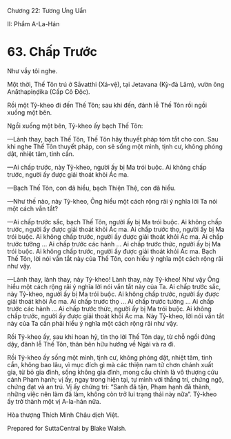 

Chương 22: Tương Ưng Uẩn

II: Phẩm A-La-Hán

# 63\. Chấp Trước

Như vầy tôi nghe.

Một thời, Thế Tôn trú ở Sāvatthi (Xá-vệ), tại Jetavana (Kỳ-đà Lâm), vườn ông Anāthapiṇḍika (Cấp Cô Ðộc).

Rồi một Tỷ-kheo đi đến Thế Tôn; sau khi đến, đảnh lễ Thế Tôn rồi ngồi xuống một bên.

Ngồi xuống một bên, Tỷ-kheo ấy bạch Thế Tôn:

—Lành thay, bạch Thế Tôn, Thế Tôn hãy thuyết pháp tóm tắt cho con. Sau khi nghe Thế Tôn thuyết pháp, con sẽ sống một mình, tịnh cư, không phóng dật, nhiệt tâm, tinh cần.

—Ai chấp trước, này Tỷ-kheo, người ấy bị Ma trói buộc. Ai không chấp trước, người ấy được giải thoát khỏi Ác ma.

—Bạch Thế Tôn, con đã hiểu, bạch Thiện Thệ, con đã hiểu.

—Như thế nào, này Tỷ-kheo, Ông hiểu một cách rộng rãi ý nghĩa lời Ta nói một cách vắn tắt?

—Ai chấp trước sắc, bạch Thế Tôn, người ấy bị Ma trói buộc. Ai không chấp trước, người ấy được giải thoát khỏi Ác ma. Ai chấp trước thọ, người ấy bị Ma trói buộc. Ai không chấp trước, người ấy được giải thoát khỏi Ác ma. Ai chấp trước tưởng … Ai chấp trước các hành … Ai chấp trước thức, người ấy bị Ma trói buộc. Ai không chấp trước, người ấy được giải thoát khỏi Ác ma. Bạch Thế Tôn, lời nói vắn tắt này của Thế Tôn, con hiểu ý nghĩa một cách rộng rãi như vậy.

—Lành thay, lành thay, này Tỷ-kheo! Lành thay, này Tỷ-kheo! Như vậy Ông hiểu một cách rộng rãi ý nghĩa lời nói vắn tắt này của Ta. Ai chấp trước sắc, này Tỷ-kheo, người ấy bị Ma trói buộc. Ai không chấp trước, người ấy được giải thoát khỏi Ác ma. Ai chấp trước thọ … Ai chấp trước tưởng … Ai chấp trước các hành … Ai chấp trước thức, người ấy bị Ma trói buộc. Ai không chấp trước, người ấy được giải thoát khỏi Ác ma. Này Tỷ-kheo, lời nói vắn tắt này của Ta cần phải hiểu ý nghĩa một cách rộng rãi như vậy.

Rồi Tỷ-kheo ấy, sau khi hoan hỷ, tín thọ lời Thế Tôn dạy, từ chỗ ngồi đứng dậy, đảnh lễ Thế Tôn, thân bên hữu hướng về Ngài và ra đi.

Rồi Tỷ-kheo ấy sống một mình, tịnh cư, không phóng dật, nhiệt tâm, tinh cần, không bao lâu, vì mục đích gì mà các thiện nam tử chơn chánh xuất gia, từ bỏ gia đình, sống không gia đình, mong cầu chính là vô thượng cứu cánh Phạm hạnh; vị ấy, ngay trong hiện tại, tự mình với thắng trí, chứng ngộ, chứng đạt và an trú. Vị ấy chứng tri: “Sanh đã tận, Phạm hạnh đã thành, những việc nên làm đã làm, không còn trở lui trạng thái này nữa”. Tỷ-kheo ấy trở thành một vị A-la-hán nữa.

Hòa thượng Thích Minh Châu dịch Việt.

Prepared for SuttaCentral by Blake Walsh.